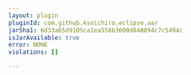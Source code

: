 ```yaml
---
layout: plugin
pluginId: com.github.ksoichiro.eclipse.aar
jarSha1: 6d33a65d9105ca1ea558b3600d848094c7c5494c
isJarAvailable: true
error: NONE
violations: []

---
```

